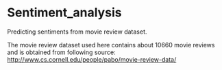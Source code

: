 # Sentiment_analysis
Predicting sentiments from movie review dataset.

The movie review dataset used here contains about 10660 movie reviews and is obtained from following source:
http://www.cs.cornell.edu/people/pabo/movie-review-data/
